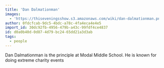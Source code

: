 ```yaml
---
title: 'Dan Dalmationman'
images:
  - 'https://thiseveningsshow.s3.amazonaws.com/wiki/dan-dalmationman.png'
author: 0fdcfcab-9dc5-4bdc-a78c-4fa4eca4e4e5
import_id: 30dc92fb-4956-479b-a43c-99fdf4ce4837
id: d0a0b40d-0d87-4d79-bc24-65dd21a3d3ab
tags:
  - people
---
```

Dan Dalmationman is the principle at Modal Middle School. He is known for doing extreme charity events
